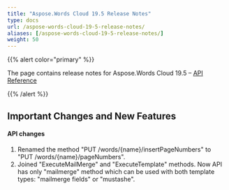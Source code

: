 ```yaml
---
title: "Aspose.Words Cloud 19.5 Release Notes"
type: docs
url: /aspose-words-cloud-19-5-release-notes/
aliases: [/aspose-words-cloud-19-5-release-notes/]
weight: 50
---
```


{{% alert color="primary" %}} 

The page contains release notes for Aspose.Words Cloud 19.5 – [API Reference](https://apireference.aspose.cloud/words/)

{{% /alert %}} 
## **Important Changes and New Features**
#### **API changes**
1. Renamed the method "PUT /words/{name}/insertPageNumbers" to "PUT /words/{name}/pageNumbers".
1. Joined "ExecuteMailMerge" and "ExecuteTemplate" methods. Now API has only "mailmerge" method which can be used with both template types: "mailmerge fields" or "mustashe".
